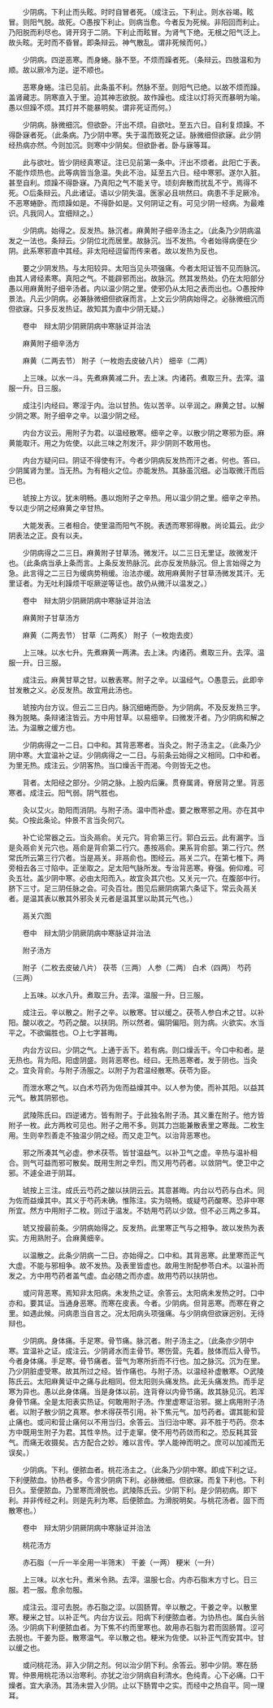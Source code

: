 <!-- { "loadSidebar": true } -->
　　少阴病。下利止而头眩。时时自冒者死。（成注云。下利止。则水谷竭。眩冒。则阳气脱。故死。○愚按下利止。则病当愈。今者反为死候。非阳回而利止。乃阳脱而利尽也。肾开窍于二阴。下利止而眩冒。为肾气下绝。无根之阳气泛上。故头眩。无时而不昏冒。即条辩云。神气散乱。谓非死候而何。）

　　少阴病。四逆恶寒。而身蜷。脉不至。不烦而躁者死。（条辩云。四肢温和为顺。故以厥冷为逆。逆不顺也。

　　恶寒身蜷。注已见前。此条虽不利。然脉不至。则阳气已绝。以故不烦而躁。盖肾藏志。阴寒直入于里。迫其神志欲脱。故作躁也。成注以灯将灭而暴明为喻。愚以但躁不烦。其灯并不能暴明矣。谓非死证而何。）

　　少阴病。脉微细沉。但欲卧。汗出不烦。自欲吐。至五六日。自利复烦躁。不得卧寐者死。（此条病。乃少阴中寒。失于温而致死之证。脉微细但欲寐。此少阴经热病亦然。今则加沉。则寒中少阴矣。但欲卧者。卧与寐等耳。

　　此与欲吐。皆少阴经真寒证。注已见前第一条中。汗出不烦者。此阳亡于表。不能作烦热也。此等病皆当急温。失此不治。延至五六日。经中寒邪。遂尔入脏。甚至自利。烦躁不得卧寐。乃真阳之气不能关守。顷刻奔散而扰乱不宁。焉得不死。○后条辩云。凡此诸证。语以少阴失温。医家必且哄然曰。病患不手足厥冷。不恶寒蜷卧。而烦躁如是。不得卧如是。又何阴证之有。可见少阴一经病。为最难识。凡我同人。宜细辩之。）

　　少阴病。始得之。反发热。脉沉者。麻黄附子细辛汤主之。（此条乃少阴病温发之一法也。条辩云。少阴位北而居里。故脉沉。当不发热。今者始得病便在少阴。此系寒邪直中其经。非太阳经逗留而传来者。故以发热为反也。

　　要之少阴发热。与太阳较异。太阳当见头项强痛。今者太阳证皆不见而脉沉。由其人肾经素寒。真阳之气。不能辟邪而出。故脉沉。然其发热处。仍在太阳部分愚以用麻黄附子细辛汤者。内以温少阴之里。使邪仍从太阳之表而出也。○愚按仲景法。凡云少阴病。必兼脉微细但欲寐而言。上文云少阴病始得之。必脉微细沉而但欲寐。只多反发热证。故知其为直中少阴无疑。）

　　卷中　辩太阴少阴厥阴病中寒脉证并治法

　　麻黄附子细辛汤方

　　麻黄（二两去节） 附子（一枚炮去皮破八片） 细辛（二两）

　　上三味。以水一斗。先煮麻黄减二升。去上沫。内诸药。煮取三升。去滓。温服一升。日三服。

　　成注引内经曰。寒淫于内。治以甘热。佐以苦辛。以辛润之。麻黄之甘。以解少阴之寒。附子细辛之辛。以温少阴之经。

　　内台方议云。用附子为君。以温经散寒。细辛之辛。以散少阴之寒邪为臣。麻黄能取汗。用之为佐使。以此三味之剂发汗。非少阴则不敢用也。

　　内台方疑问曰。阴证不得使有汗。今者少阴病反发热而汗之者。何也。答曰。少阴属肾为里。当无热。为有相火之位。亦能发热。其脉虽沉细。必当取微汗而后已也。

　　琥按上方议。犹未明畅。愚以炮附子之辛热。用以温少阴之里。细辛之辛热。专以走少阴之经麻黄之辛甘热。

　　大能发表。三者相合。使里温而阳气不脱。表透而寒邪得散。尚论篇云。此少阴表法之正。良有以夫。

　　少阴病得之二三日。麻黄附子甘草汤。微发汗。以二三日无里证。故微发汗也。（此条病当承上条而言。上条反发热脉沉。此亦反发热脉沉。但上言始得之为急。此言得之二三日为缓病势稍缓。治法亦缓。故用麻黄附子甘草汤微发其汗。无里证者。为无吐利躁烦干呕厥逆等证也。故仍从微汗以温发之。）

　　卷中　辩太阴少阴厥阴病中寒脉证并治法

　　麻黄附子甘草汤方

　　麻黄（二两去节） 甘草（二两炙） 附子（一枚炮去皮）

　　上三味。以水七升。先煮麻黄一两沸。去上沫。内诸药。煮取三升。去滓。温服一升。日三服。

　　成注云。麻黄甘草之甘。以散表寒。附子之辛。以温经气。○愚意云。此即辛甘发散之义。必反发热。故宜用此汤也。

　　琥按内台方议。但云二三日内。脉沉细蜷而卧。为少阴病。不及反发热三字。殊为脱略。条辩诸注皆云。方中用甘草。以易细辛。曰微发汗者。乃少阴病和解之法。为温散之缓方也。

　　少阴病得之一二日。口中和。其背恶寒者。当灸之。附子汤主之。（此条乃少阴中寒。大宜温补之证。少阴病得之一二日。与前条云始得之义相同。口中和者。为里无热。成注云。少阴客热。当口燥舌干而渴。今则皆无之也。

　　背者。太阳经之部分。少阴之脉。上股内后廉。贯脊属肾。脊居背之里。背恶寒者。成注云。阳气弱。阴气胜也。

　　灸以艾火。助阳而消阴。与附子汤。温中而补虚。要之散寒邪之用。亦在其中矣。○按此条论。仲景不言当灸何穴。

　　补亡论常器之云。当灸鬲俞。关元穴。背俞第三行。郭白云云。此有漏字。当是灸鬲俞关元穴也。鬲俞是背俞第二行穴。愚按鬲俞。果系背俞部。第二行穴。然常氏所云第三行穴者。当是鬲关。非鬲俞也。图经云。鬲关二穴。在第七椎下。两旁相去各三寸陷中。正坐取之。足太阳气脉所发。专治背恶寒。脊强。俯仰难。可灸五壮。盖少阴中寒。必由太阳而入。故宜灸其穴也。又关元一穴。在腹部中行。脐下三寸。足三阴任脉之会。可灸百壮。图见后厥阴病第六条证下。常云灸鬲关者。是温其表以散其外邪灸关元者是温其里以助其元气也。）

　　鬲关穴图　

　　卷中　辩太阴少阴厥阴病中寒脉证并治法

　　附子汤方

　　附子（二枚去皮破八片） 茯苓（三两） 人参（二两） 白术（四两） 芍药（三两）

　　上五味。以水八升。煮取三升。去滓。温服一升。日三服。

　　成注云。辛以散之。附子之辛。以散寒。甘以缓之。茯苓人参白术之甘。以补阳。酸以收之。芍药之酸。以扶阴。所以然者。偏阴偏阳。则为病。火欲实。水当平之。不欲偏胜也。○上七字甚晦。

　　内台方议曰。少阴之气。上通于舌下。若有病。则口燥舌干。今口中和者。是无热也。背为阳。阳虚阴盛。则背恶寒也。经曰。无热恶寒者。发于阴也。当灸之。宜灸背俞。与附子汤服之。以附子为君温经散寒。茯苓为臣。

　　而泄水寒之气。以白术芍药为佐而益燥其中。以人参为使。而补其阳。以益其元气。散其阴邪也。

　　武陵陈氏曰。四逆诸方。皆有附子。于此独名附子汤。其义重在附子。他方皆附子一枚。此方两枚可见也。附子之用不多。则其力岂能兼散表里之寒哉。二枚生用。生则辛烈善走不独温少阴之经。而又走卫气。以治背恶寒也。

　　邪之所凑其气必虚。参术茯苓。皆甘温益气。以补卫气之虚。辛热与温补相合。则气可益而邪可散矣。既用生附之辛烈。而又用芍药者。以敛阴气。使卫中之邪。不遽全进于阴耳。

　　琥按上三注。成氏云芍药之酸以扶阴云云。其意甚晦。内台以芍药与白术。同为佐而益燥其中。其义于芍药未确。惟陈注。实为晓畅。或疑芍药酸寒。恐非中寒所宜。然方中用附子二枚。则过于温发。不妨用芍药以少敛。但不必三两之多耳。

　　琥又按最前条。少阴病始得之。反发热。此里寒正气与之相争。故以发热为表实。方用熟附子。合麻黄细辛。

　　以温散之。此条少阴病一二日。亦始得之。口中和。其背恶寒。此里寒而正气大虚。不能与邪相争。故不发热。及表里皆虚也。故用生附配参苓白术。以温补而发之。方中用芍药者盖气虚。血必随之而亦虚。故用芍药以扶阴也。

　　或问背恶寒。焉知非太阳病。未发热之证。余答云。太阳病未发热之时。口中亦和。要其证。当通身恶寒。而寒在皮表。今者。少阴病。但背恶寒。而寒在脊之里。如遇此候。问病患当自言之。况太阳病头项强痛。与少阴病但欲寐迥别。无待辩也。

　　少阴病。身体痛。手足寒。骨节痛。脉沉者。附子汤主之。（此条亦少阴中寒。宜温补之证。成注云。少阴肾水而主骨节。寒伤营。先着。肢体而后入骨节。今者身体痛。手足寒。骨节痛者。营气为寒所折而不行也。加之脉沉。沉为在里。乃少阴脏虚受寒。故其所过之经。皆作痛也。与附子汤。以温经补虚散寒。○武陵陈氏云。太阳麻黄证中之痛与此相同。但太阳则头痛发热。此无头痛发热。而手足寒为异也。愚以此身体痛。当是身体以前。连背脊以内骨节痛。故其脉见沉。若浑身骨节痛。全是太阳表实热证。何敢用附子汤。作里虚寒证治邪。据上病用附子汤者。以附子散少阴之真寒。参术得茯苓引用。补下焦元气。加芍药者。谓其能和营止痛也。或问和营止痛何以不用当归。余答云。当归治中寒。非不胜于芍药。奈本方中既用生附子为君。其性辛热。过于走窜。使不用芍药敛而和之。恐反耗其营气。而痛无收摄矣。古方配合之妙。难以言传。学人能神而明之。庶可以加减而无误矣。）

　　少阴病。下利。便脓血者。桃花汤主之。（此条乃少阴中寒。即成下利之证。下利便脓血。协热者多。今言少阴病下利。必脉微细。但欲寐。而复下利也。下利日久。至便脓血。乃里寒而滑脱也。武陵陈氏云。少阴下利。是少阴初病。即下利。并非传经之利。则是先利为寒。后便脓血。为滑脱明矣。与桃花汤者。固下而散寒也。）

　　卷中　辩太阴少阴厥阴病中寒脉证并治法

　　桃花汤方

　　赤石脂（一斤一半全用一半筛末） 干姜（一两） 粳米（一升）

　　上三味。以水七升。煮米令熟。去滓。温服七合。内赤石脂末方寸匕。日三服。若一服。愈余勿服。

　　成注云。湿可去脱。赤石脂之涩。以固肠胃。辛以散之。干姜之辛。以散里寒。粳米之甘。以补正气。内台方议云。阳病下利便脓血者。为协热也。属白头翁汤。少阴病下利便脓血者。为下焦不约而里寒也。故用赤石脂为君而固肠胃。涩可去脱也。干姜为臣。散寒温气。辛以散之也。粳米为佐使。以补正气而安其中。甘以缓之也。

　　或问桃花汤。非入少阴之剂。何以治少阴下利。余答云。邪中少阴。寒在肠胃。仲景用桃花汤以治寒利。亦犹之治少阴病自利清水。色纯青。心下必痛。口干燥者。宜大承汤。其汤未尝入少阴。止以下肠胃中之实。而经中之热自平。同一理耳。

